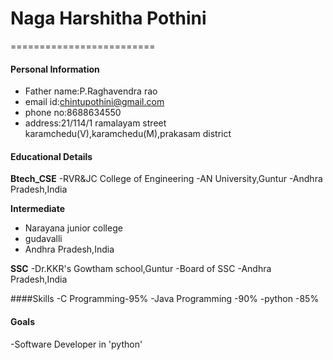 # Naga Harshitha Pothini
=========================

#### Personal Information

- Father name:P.Raghavendra rao
- email id:chintupothini@gmail.com
- phone no:8688634550
- address:21/114/1 ramalayam street karamchedu(V),karamchedu(M),prakasam district

#### Educational Details

**Btech_CSE**
-RVR&JC College of Engineering
-AN University,Guntur
-Andhra Pradesh,India

**Intermediate**
- Narayana junior college
- gudavalli
- Andhra Pradesh,India

**SSC**
-Dr.KKR's Gowtham school,Guntur
-Board of SSC
-Andhra Pradesh,India

####Skills
-C Programming-95%
-Java Programming -90%
-python -85%

#### Goals
-Software Developer in 'python'

